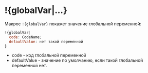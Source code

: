 # !{globalVar|...}

Макрос `!{globalVar}` покажет значение глобальной переменной:
```js 
!{globalVar|
  code: CodeName;
  defaultValue: нет такой переменной
}
```
* code - код глобальной переменной
* defaultValue - значение по умолчанию, если такой глобальной переменной нет.

